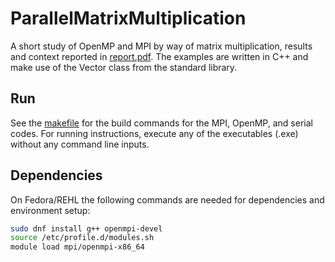 # ParallelMatrixMultiplication
A short study of OpenMP and MPI by way of matrix multiplication, results and context reported in [report.pdf](./report.pdf).  The examples are written in C++ and make use of the Vector class from the standard library.


## Run
See the [makefile](./makefile) for the build commands for the MPI, OpenMP, and serial codes.  For running instructions, execute any of the executables (.exe) without any command line inputs.

## Dependencies
On Fedora/REHL the following commands are needed for dependencies and environment setup:
``` bash
sudo dnf install g++ openmpi-devel
source /etc/profile.d/modules.sh
module load mpi/openmpi-x86_64
```
